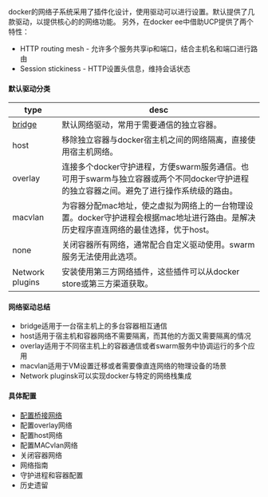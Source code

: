 docker的网络子系统采用了插件化设计，使用驱动可以进行设置。默认提供了几款驱动，以提供核心的的网络功能。
另外，在docker ee中借助UCP提供了两个特性：
* HTTP routing mesh - 允许多个服务共享ip和端口，结合主机名和端口进行路由
* Session stickiness - HTTP设置头信息，维持会话状态

#### 默认驱动分类
type|desc
---|---
[bridge](https://github.com/yubiaohyb/docker/blob/master/bridge-verify.md)|默认网络驱动，常用于需要通信的独立容器。
host|移除独立容器与docker宿主机之间的网络隔离，直接使用宿主机网络。
overlay|连接多个docker守护进程，方便swarm服务通信。也可用于swarm与独立容器或两个不同docker守护进程的独立容器之间。避免了进行操作系统级的路由。
macvlan|为容器分配mac地址，使之虚拟为网络上的一台物理设置。docker守护进程会根据mac地址进行路由。是解决历史程序直连网络的最佳选择，优于host。
none|关闭容器所有网络，通常配合自定义驱动使用。swarm服务无法使用此选项。
Network plugins|安装使用第三方网络插件，这些插件可以从docker store或第三方渠道获取。

#### 网络驱动总结
* bridge适用于一台宿主机上的多台容器相互通信
* host适用于宿主机和容器网络不需要隔离，而其他的方面又需要隔离的情况
* overlay适用于不同宿主机上的容器通信或者swarm服务中协调运行的多个应用
* macvlan适用于VM设置迁移或者需要像直连网络的物理设备的场景
* Network pluginsk可以实现docker与特定的网络栈集成

#### 具体配置
* [配置桥接网络](https://github.com/yubiaohyb/docker/blob/master/configure-bridge.md)
* 配置overlay网络
* 配置host网络
* 配置MACvlan网络
* 关闭容器网络
* 网络指南
* 守护进程和容器配置
* 历史遗留


